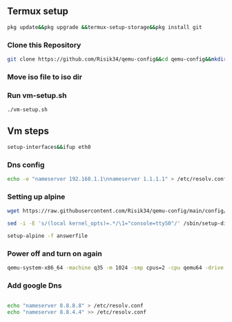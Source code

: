 ## Termux setup
```bash
pkg update&&pkg upgrade &&termux-setup-storage&&pkg install git
```

### Clone this Repository
```bash
git clone https://github.com/Risik34/qemu-config&&cd qemu-config&&mkdir iso
```
### Move iso file to iso dir

### Run vm-setup.sh
```bash
./vm-setup.sh 
```
## Vm steps
```bash
setup-interfaces&&ifup eth0
```
### Dns config
```bash
echo -e "nameserver 192.168.1.1\nnameserver 1.1.1.1" > /etc/resolv.conf
```

### Setting up alpine
```bash
wget https://raw.githubusercontent.com/Risik34/qemu-config/main/config/answerfile
```
```bash
sed -i -E 's/(local kernel_opts)=.*/\1="console=ttyS0"/' /sbin/setup-disk
```
```bash
setup-alpine -f answerfile
```
### Power off and turn on again 
```bash
qemu-system-x86_64 -machine q35 -m 1024 -smp cpus=2 -cpu qemu64 -drive if=pflash,format=raw,read-only=on,file=$PREFIX/share/qemu/edk2-x86_64-code.fd -netdev user,id=n1,dns=8.8.8.8,hostfwd=tcp::2222-:22 -device virtio-net,netdev=n1 -nographic iso/alpine.img
```
### Add google Dns
```bash

echo "nameserver 8.8.8.8" > /etc/resolv.conf
echo "nameserver 8.8.4.4" >> /etc/resolv.conf
```

